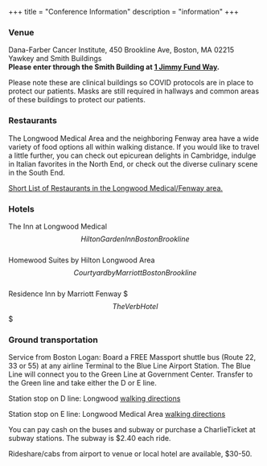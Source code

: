 +++
title = "Conference Information"
description = "information"
+++

### Venue

Dana-Farber Cancer Institute, 450 Brookline Ave, Boston, MA 02215  
Yawkey and Smith Buildings  
**Please enter through the Smith Building at [1 Jimmy Fund Way](https://goo.gl/maps/5xBRu4bK6mFHytgK7).**

Please note these are clinical buildings so COVID protocols are in place to protect our patients. Masks are still required in hallways and common areas of these buildings to protect our patients.   

### Restaurants

The Longwood Medical Area and the neighboring Fenway area have a wide variety of food options all within walking distance. If you would like to travel a little further, you can check out epicurean delights in Cambridge, indulge in Italian favorites in the North End, or check out the diverse culinary scene in the South End.

[Short List of Restaurants in the Longwood Medical/Fenway area.](../Restaurants_near_DFCI.pdf)

### Hotels

The Inn at Longwood Medical $$  
Hilton Garden Inn Boston Brookline $$  
Homewood Suites by Hilton Longwood Area $$  
Courtyard by Marriott Boston Brookline $$  
Residence Inn by Marriott Fenway $$$  
The Verb Hotel $$$  

### Ground transportation

Service from Boston Logan: Board a FREE Massport shuttle bus (Route 22, 33 or 55) at any airline Terminal to the Blue Line Airport Station. The Blue Line will connect you to the Green Line at Government Center. Transfer to the Green line and take either the D or E line.

Station stop on D line: Longwood [walking directions](https://www.google.com/maps/dir/Longwood,+Brookline,+MA+02446/Dana-Farber+Cancer+Institute,+Smith+Research+Laboratories,+450+Brookline+Ave,+Boston,+MA+02115/@42.3394836,-71.1116407,17z/data=!3m2!4b1!5s0x89e3798dde22bbe3:0xfc84a97f9ce31a0!4m14!4m13!1m5!1m1!1s0x89e37992be5ab19f:0xe4a4c144aa5ea6e7!2m2!1d-71.1098976!2d42.3416763!1m5!1m1!1s0x89e379dad5cde157:0x96f698df8f25adc9!2m2!1d-71.1074034!2d42.3372831!3e3)

Station stop on E line: Longwood Medical Area [walking directions](https://www.google.com/maps/dir/Longwood+Medical+Area,+Huntington+Ave+%26,+Longwood+Ave,+Boston,+MA+02115/Dana-Farber+Cancer+Institute,+Smith+Research+Laboratories,+450+Brookline+Ave,+Boston,+MA+02115/@42.3365261,-71.1084621,16z/data=!3m2!4b1!5s0x89e3798dde22bbe3:0xfc84a97f9ce31a0!4m14!4m13!1m5!1m1!1s0x89e3798a2b8f9315:0xc29c3197d7b71414!2m2!1d-71.0997266!2d42.3360456!1m5!1m1!1s0x89e379dad5cde157:0x96f698df8f25adc9!2m2!1d-71.1074034!2d42.3372831!3e2)

You can pay cash on the buses and subway or purchase a CharlieTicket at subway stations. The subway is $2.40 each ride.

Rideshare/cabs from airport to venue or local hotel are available, $30-50.



<!-- https://docs.google.com/document/d/1NqZI1mIwtC8-dI1jtKuLsu7NLjWyhIjTcyTpCp2GpVM/edit -->

